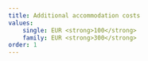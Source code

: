 ```yaml
---
title: Additional accommodation costs
values:
    single: EUR <strong>100</strong>
    family: EUR <strong>300</strong>
order: 1
---
```

